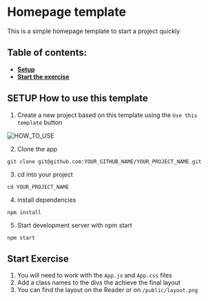 # Homepage template

This is a simple homepage template to start a project quickly

## Table of contents:

- **[Setup](#setup-how-to-use-this-template)**
- **[Start the exercise](#start-exercise)**

## SETUP How to use this template

1. Create a new project based on this template using the `Use this template` button

![HOW_TO_USE](https://user-images.githubusercontent.com/20372832/77003323-70966180-695d-11ea-8abe-b362d57135f3.gif)

2. Clone the app

```
git clone git@github.com:YOUR_GITHUB_NAME/YOUR_PROJECT_NAME.git
```

3. cd into your project

```
cd YOUR_PROJECT_NAME
```

4. install dependencies

```
npm install
```

5. Start development server with npm start

```
npm start
```

## Start Exercise

1. You will need to work with the `App.js` and `App.css` files
2. Add a class names to the divs the achieve the final layout
3. You can find the layout on the Reader or on `/public/layout.png`